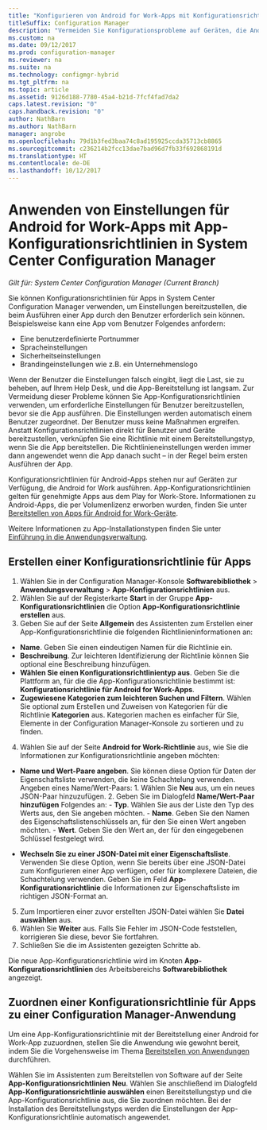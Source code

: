 ```yaml
---
title: "Konfigurieren von Android for Work-Apps mit Konfigurationsrichtlinien für Apps"
titleSuffix: Configuration Manager
description: "Vermeiden Sie Konfigurationsprobleme auf Geräten, die Android for Work ausführen, indem Sie Benutzern Richtlinien zur Konfiguration von Apps bereitstellen, bevor die Benutzer Apps ausführen."
ms.custom: na
ms.date: 09/12/2017
ms.prod: configuration-manager
ms.reviewer: na
ms.suite: na
ms.technology: configmgr-hybrid
ms.tgt_pltfrm: na
ms.topic: article
ms.assetid: 9126d188-7780-45a4-b21d-7fcf4fad7da2
caps.latest.revision: "0"
caps.handback.revision: "0"
author: NathBarn
ms.author: NathBarn
manager: angrobe
ms.openlocfilehash: 79d1b3fed3baa74c8ad195925ccda35713cb8865
ms.sourcegitcommit: c236214b2fcc13dae7bad96d7fb33f692868191d
ms.translationtype: HT
ms.contentlocale: de-DE
ms.lasthandoff: 10/12/2017
---
```

# <a name="apply-settings-to-android-for-work-apps-with-app-configuration-policies-in-system-center-configuration-manager"></a>Anwenden von Einstellungen für Android for Work-Apps mit App-Konfigurationsrichtlinien in System Center Configuration Manager

*Gilt für: System Center Configuration Manager (Current Branch)*

Sie können Konfigurationsrichtlinien für Apps in System Center Configuration Manager verwenden, um Einstellungen bereitzustellen, die beim Ausführen einer App durch den Benutzer erforderlich sein können. Beispielsweise kann eine App vom Benutzer Folgendes anfordern:
- Eine benutzerdefinierte Portnummer
- Spracheinstellungen
- Sicherheitseinstellungen
- Brandingeinstellungen wie z.B. ein Unternehmenslogo

Wenn der Benutzer die Einstellungen falsch eingibt, liegt die Last, sie zu beheben, auf Ihrem Help Desk, und die App-Bereitstellung ist langsam. Zur Vermeidung dieser Probleme können Sie App-Konfigurationsrichtlinien verwenden, um erforderliche Einstellungen für Benutzer bereitzustellen, bevor sie die App ausführen. Die Einstellungen werden automatisch einem Benutzer zugeordnet. Der Benutzer muss keine Maßnahmen ergreifen.
Anstatt Konfigurationsrichtlinien direkt für Benutzer und Geräte bereitzustellen, verknüpfen Sie eine Richtlinie mit einem Bereitstellungstyp, wenn Sie die App bereitstellen. Die Richtlinieneinstellungen werden immer dann angewendet wenn die App danach sucht – in der Regel beim ersten Ausführen der App.

Konfigurationsrichtlinien für Android-Apps stehen nur auf Geräten zur Verfügung, die Android for Work ausführen. App-Konfigurationsrichtlinien gelten für genehmigte Apps aus dem Play for Work-Store. Informationen zu Android-Apps, die per Volumenlizenz erworben wurden, finden Sie unter [Bereitstellen von Apps für Android for Work-Geräte](https://docs.microsoft.com/en-us/intune/deploy-use/android-for-work-apps).

Weitere Informationen zu App-Installationstypen finden Sie unter [Einführung in die Anwendungsverwaltung](/sccm/apps/understand/introduction-to-application-management).

## <a name="create-an-app-configuration-policy"></a>Erstellen einer Konfigurationsrichtlinie für Apps

1. Wählen Sie in der Configuration Manager-Konsole **Softwarebibliothek** > **Anwendungsverwaltung** > **App-Konfigurationsrichtlinien** aus.
2. Wählen Sie auf der Registerkarte **Start** in der Gruppe **App-Konfigurationsrichtlinien** die Option **App-Konfigurationsrichtlinie erstellen** aus.
3. Geben Sie auf der Seite **Allgemein** des Assistenten zum Erstellen einer App-Konfigurationsrichtlinie die folgenden Richtlinieninformationen an:
  - **Name**. Geben Sie einen eindeutigen Namen für die Richtlinie ein.
  - **Beschreibung**. Zur leichteren Identifizierung der Richtlinie können Sie optional eine Beschreibung hinzufügen.
  -  **Wählen Sie einen Konfigurationsrichtlinientyp aus**. Geben Sie die Plattform an, für die die App-Konfigurationsrichtlinie bestimmt ist: **Konfigurationsrichtlinie für Android for Work-Apps**.
  -  **Zugewiesene Kategorien zum leichteren Suchen und Filtern**. Wählen Sie optional zum Erstellen und Zuweisen von Kategorien für die Richtlinie **Kategorien** aus. Kategorien machen es einfacher für Sie, Elemente in der Configuration Manager-Konsole zu sortieren und zu finden.
4. Wählen Sie auf der Seite **Android for Work-Richtlinie** aus, wie Sie die Informationen zur Konfigurationsrichtlinie angeben möchten:
  - **Name und Wert-Paare angeben**. Sie können diese Option für Daten der Eigenschaftsliste verwenden, die keine Schachtelung verwenden. Angeben eines Name/Wert-Paars:
        1. Wählen Sie **Neu** aus, um ein neues JSON-Paar hinzuzufügen.
        2. Geben Sie im Dialogfeld **Name/Wert-Paar hinzufügen** Folgendes an:
            - **Typ**. Wählen Sie aus der Liste den Typ des Werts aus, den Sie angeben möchten.
            - **Name**. Geben Sie den Namen des Eigenschaftslistenschlüssels an, für den Sie einen Wert angeben möchten.
            - **Wert**. Geben Sie den Wert an, der für den eingegebenen Schlüssel festgelegt wird.

  - **Wechseln Sie zu einer JSON-Datei mit einer Eigenschaftsliste**. Verwenden Sie diese Option, wenn Sie bereits über eine JSON-Datei zum Konfigurieren einer App verfügen, oder für komplexere Dateien, die Schachtelung verwenden. Geben Sie im Feld **App-Konfigurationsrichtlinie** die Informationen zur Eigenschaftsliste im richtigen JSON-Format an.
5. Zum Importieren einer zuvor erstellten JSON-Datei wählen Sie **Datei auswählen** aus.
6. Wählen Sie **Weiter** aus. Falls Sie Fehler im JSON-Code feststellen, korrigieren Sie diese, bevor Sie fortfahren.
7. Schließen Sie die im Assistenten gezeigten Schritte ab.

Die neue App-Konfigurationsrichtlinie wird im Knoten **App-Konfigurationsrichtlinien** des Arbeitsbereichs **Softwarebibliothek** angezeigt.

## <a name="associate-an-app-configuration-policy-with-a-configuration-manager-application"></a>Zuordnen einer Konfigurationsrichtlinie für Apps zu einer Configuration Manager-Anwendung

Um eine App-Konfigurationsrichtlinie mit der Bereitstellung einer Android for Work-App zuzuordnen, stellen Sie die Anwendung wie gewohnt bereit, indem Sie die Vorgehensweise im Thema [Bereitstellen von Anwendungen](/sccm/apps/deploy-use/deploy-applications) durchführen.

Wählen Sie im Assistenten zum Bereitstellen von Software auf der Seite **App-Konfigurationsrichtlinien** **Neu**. Wählen Sie anschließend im Dialogfeld **App-Konfigurationsrichtlinie auswählen** einen Bereitstellungstyp und die App-Konfigurationsrichtlinie aus, die Sie zuordnen möchten.
Bei der Installation des Bereitstellungstyps werden die Einstellungen der App-Konfigurationsrichtlinie automatisch angewendet.
